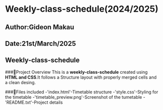 # Weekly-class-schedule(2024/2025)

## Author:Gideon Makau 
## Date:21st/March/2025
## Weekly-class-schedule

###📌Project Overview 
This is a **weekly-class-schedule** created using **HTML and CSS**.It follows a Structure layout with properly merged cells and a clean desing.

###📁Files included 
-'index.html'-Timetable structure 
-'style.css'-Styling for the timetable
-'timetable_preview.png'-Screenshot of the tumetable 
-'README.txt'-Project details 